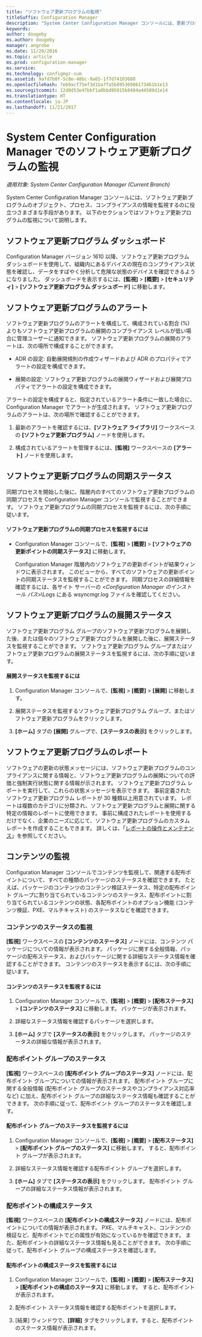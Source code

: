 ```yaml
---
title: "ソフトウェア更新プログラムの監視"
titleSuffix: Configuration Manager
description: "System Center Configuration Manager コンソールには、更新プログラムとコンプライアンスを監視するためのアラートとステータスがあります。"
keywords: 
author: dougeby
ms.author: dougeby
manager: angrobe
ms.date: 11/20/2016
ms.topic: article
ms.prod: configuration-manager
ms.service: 
ms.technology: configmgr-sum
ms.assetid: 9afd7b0f-5c8e-48bc-9a65-1f7d74103688
ms.openlocfilehash: 7eb9acf75ef3d1ba7fa5b89536986173461b1e13
ms.sourcegitcommit: 12d0d53e47bbf1a0bbd85015b8404a44589d1e14
ms.translationtype: HT
ms.contentlocale: ja-JP
ms.lasthandoff: 11/21/2017
---
```

# <a name="monitor-software-updates-in-system-center-configuration-manager"></a>System Center Configuration Manager でのソフトウェア更新プログラムの監視

*適用対象: System Center Configuration Manager (Current Branch)*

System Center Configuration Manager コンソールには、ソフトウェア更新プログラムのオブジェクト、プロセス、コンプライアンスの情報を監視するのに役立つさまざまな手段があります。 以下のセクションではソフトウェア更新プログラムの監視について説明します。

## <a name="software-updates-dashboard"></a>ソフトウェア更新プログラム ダッシュボード
Configuration Manager バージョン 1610 以降、ソフトウェア更新プログラム ダッシュボードを使用して、組織内にあるデバイスの現在のコンプライアンス状態を確認し、データをすばやく分析して危険な状態のデバイスを確認できるようになりました。 ダッシュボードを表示するには、**[監視]** > **[概要]** > **[セキュリティ]** > **[ソフトウェア更新プログラム ダッシュボード]** に移動します。   

##  <a name="BKMK_SUAlerts"></a> ソフトウェア更新プログラムのアラート  
 ソフトウェア更新プログラムのアラートを構成して、構成されている割合 (%) よりもソフトウェア更新プログラムの展開のコンプライアンス レベルが低い場合に管理ユーザーに通知できます。 ソフトウェア更新プログラムの展開のアラートは、次の場所で構成することができます。  

-   ADR の設定: 自動展開規則の作成ウィザードおよび ADR のプロパティでアラートの設定を構成できます。  

-   展開の設定: ソフトウェア更新プログラムの展開ウィザードおよび展開プロパティでアラートの設定を構成できます。  

アラートの設定を構成すると、指定されているアラート条件に一致した場合に、Configuration Manager でアラートが生成されます。 ソフトウェア更新プログラムのアラートは、次の場所で確認することができます。  

1.  最新のアラートを確認するには、**[ソフトウェア ライブラリ]** ワークスペースの **[ソフトウェア更新プログラム]** ノードを使用します。  

2.  構成されているアラートを管理するには、**[監視]** ワークスペースの **[アラート]** ノードを使用します。  

##  <a name="BKMK_SUSyncStatus"></a> ソフトウェア更新プログラムの同期ステータス  
 同期プロセスを開始した後に、階層内のすべてのソフトウェア更新プログラムの同期プロセスを Configuration Manager コンソールで監視することができます。 ソフトウェア更新プログラムの同期プロセスを監視するには、次の手順に従います。  

#### <a name="to-monitor-the-software-updates-synchronization-process"></a>ソフトウェア更新プログラムの同期プロセスを監視するには  

- Configuration Manager コンソールで、**[監視]** > **[概要]** > **[ソフトウェアの更新ポイントの同期ステータス]** に移動します。  

    Configuration Manager 階層内のソフトウェアの更新ポイントが結果ウィンドウに表示されます。 このビューから、すべてのソフトウェアの更新ポイントの同期ステータスを監視することができます。 同期プロセスの詳細情報を確認するには、各サイト サーバーの <*Configuration Manager のインストール パス*>\Logs にある wsyncmgr.log ファイルを確認してください。  

##  <a name="BKMK_SUDeployStatus"></a> ソフトウェア更新プログラムの展開ステータス  
 ソフトウェア更新プログラム グループのソフトウェア更新プログラムを展開した後、または個々のソフトウェア更新プログラムを展開した後に、展開ステータスを監視することができます。 ソフトウェア更新プログラム グループまたはソフトウェア更新プログラムの展開ステータスを監視するには、次の手順に従います。  

#### <a name="to-monitor-deployment-status"></a>展開ステータスを監視するには  

1.  Configuration Manager コンソールで、**[監視]** > **[概要]** > **[展開]** に移動します。  

2.  展開ステータスを監視するソフトウェア更新プログラム グループ、またはソフトウェア更新プログラムをクリックします。  

3.  **[ホーム]** タブの **[展開]** グループで、**[ステータスの表示]** をクリックします。  

##  <a name="BKMK_SUReports"></a> ソフトウェア更新プログラムのレポート  
 ソフトウェアの更新の状態メッセージには、ソフトウェア更新プログラムのコンプライアンスに関する情報と、ソフトウェア更新プログラムの展開についての評価と強制実行状態に関する情報が示されます。 ソフトウェア更新プログラム レポートを実行して、これらの状態メッセージを表示できます。 事前定義されたソフトウェア更新プログラム レポートが 30 種類以上用意されています。 レポートは複数のカテゴリに分類され、ソフトウェア更新プログラムと展開に関する特定の情報のレポートに使用できます。 事前に構成されたレポートを使用するだけでなく、企業のニーズに応じて、ソフトウェア更新プログラムのカスタム レポートを作成することもできます。 詳しくは、「[レポートの操作とメンテナンス](../../core/servers/manage/operations-and-maintenance-for-reporting.md)」を参照してください。  

##  <a name="BKMK_MonitorContent"></a> コンテンツの監視  
 Configuration Manager コンソールでコンテンツを監視して、関連する配布ポイントについて、すべての種類のパッケージのステータスを確認できます。 たとえば、パッケージのコンテンツのコンテンツ検証ステータス、特定の配布ポイント グループに割り当てられているコンテンツのステータス、配布ポイントに割り当てられているコンテンツの状態、各配布ポイントのオプション機能 (コンテンツ検証、PXE、マルチキャスト) のステータスなどを確認できます。  

###  <a name="BKMK_ContentStatus"></a> コンテンツのステータスの監視  
 **[監視]** ワークスペースの **[コンテンツのステータス]** ノードには、コンテンツ パッケージについての情報が表示されます。 パッケージに関する全般情報、パッケージの配布ステータス、およびパッケージに関する詳細なステータス情報を確認することができます。 コンテンツのステータスを表示するには、次の手順に従います。  

#### <a name="to-monitor-content-status"></a>コンテンツのステータスを監視するには  

1.  Configuration Manager コンソールで、**[監視]** > **[概要]** > **[配布ステータス]** > **[コンテンツのステータス]** に移動します。 パッケージが表示されます。  

2.  詳細なステータス情報を確認するパッケージを選択します。  

3.  **[ホーム]** タブで **[ステータスの表示]** をクリックします。 パッケージのステータスの詳細な情報が表示されます。  

###  <a name="BKMK_DPGroupStatus"></a> 配布ポイント グループのステータス  
 **[監視]** ワークスペースの **[配布ポイント グループのステータス]** ノードには、配布ポイント グループについての情報が表示されます。 配布ポイント グループに関する全般情報 (配布ポイント グループのステータスやコンプライアンス対応率など) に加え、配布ポイント グループの詳細なステータス情報も確認することができます。 次の手順に従って、配布ポイント グループのステータスを確認します。  

#### <a name="to-monitor-distribution-point-group-status"></a>配布ポイント グループのステータスを監視するには  

1.  Configuration Manager コンソールで、**[監視]** > **[概要]** > **[配布ステータス]** > **[配布ポイント グループのステータス]** に移動します。 すると、配布ポイント グループが表示されます。  

2.  詳細なステータス情報を確認する配布ポイント グループを選択します。  

3.  **[ホーム]** タブで **[ステータスの表示]** をクリックします。 配布ポイント グループの詳細なステータス情報が表示されます。  

###  <a name="BKMK_DPConfigStatus"></a> 配布ポイントの構成ステータス  
 **[監視]** ワークスペースの **[配布ポイントの構成ステータス]** ノードには、配布ポイントについての情報が表示されます。 PXE、マルチキャスト、コンテンツの検証など、配布ポイントでどの属性が有効になっているかを確認できます。 また、配布ポイントの詳細なステータス情報も見ることができます。 次の手順に従って、配布ポイント グループの構成ステータスを確認します。  

#### <a name="to-monitor-distribution-point-configuration-status"></a>配布ポイントの構成ステータスを監視するには  

1.  Configuration Manager コンソールで、**[監視]** > **[概要]** > **[配布ステータス]** > **[配布ポイントの構成のステータス]** に移動します。 すると、配布ポイントが表示されます。  

2.  配布ポイント ステータス情報を確認する配布ポイントを選択します。  

3.  [結果] ウィンドウで、**[詳細]** タブをクリックします。すると、配布ポイントのステータス情報が表示されます。  
